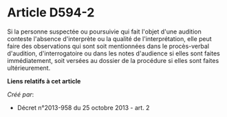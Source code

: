 # Article D594-2

Si la personne suspectée ou poursuivie qui fait l'objet d'une audition conteste l'absence d'interprète ou la qualité de
l'interprétation, elle peut faire des observations qui sont soit mentionnées dans le procès-verbal d'audition,
d'interrogatoire ou dans les notes d'audience si elles sont faites immédiatement, soit versées au dossier de la procédure si
elles sont faites ultérieurement.

**Liens relatifs à cet article**

_Créé par_:

  - Décret n°2013-958 du 25 octobre 2013 - art. 2
